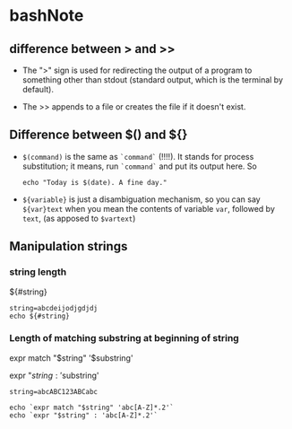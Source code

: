 # bashNote

## difference between > and >>
* The ">" sign is used for redirecting the output of a program to something other than stdout (standard output, which is the terminal by default).

* The >> appends to a file or creates the file if it doesn't exist.

## Difference between $() and ${}

* `$(command)` is the same as `` `command` `` (!!!!). It stands for process substitution; it means, run `` `command` `` and put its output here. So

    ```
    echo "Today is $(date). A fine day."
    ```
* `${variable}` is just a disambiguation mechanism, so you can say `${var}text` when you mean the contents of variable `var`, followed by `text`, (as apposed to `$vartext`)

## Manipulation strings

### string length

${#string}

```
string=abcdeijodjgdjdj
echo ${#string}

```

### Length of matching substring at beginning of string

expr match "$string" '$substring'

expr "$string : '$substring'

```
string=abcABC123ABCabc

echo `expr match "$string" 'abc[A-Z]*.2'`
echo `expr "$string" : 'abc[A-Z]*.2'`
```
